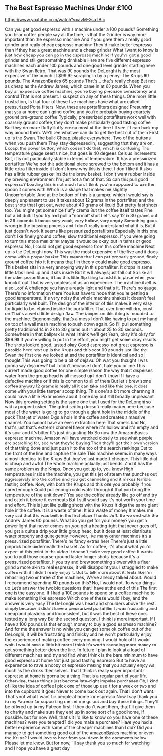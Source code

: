 The Best Espresso Machines Under £100
---
<https://www.youtube.com/watch?v=avM-XsaTBIc>

Can you get good espresso with a machine under a 100 pounds?
Something you hear coffee people say all the time, is that the
Grinder is way more important than the espresso machine
And if you gave them a really good grinder and really cheap espresso machine
They'd make better espresso than if they had a great machine and a cheap grinder
What I want to know is just how cheap you can go in the espresso machine
If you've got a good grinder and still get something drinkable
Here are five different espresso machines each under
100 pounds and one good level grinder starting here with the Swan Retro. That was 90 pounds
the DeLonghi is the most expensive of the bunch at
$99.99 scraping in by a penny. The Krups
90 pounds. The AmazonBasics
65 pounds
That's... that's really cheap
But not as cheap as the Andrew James, which came in at 60 pounds. When you buy an expensive coffee machine, you're buying
precision
consistency and control
That is not present. I suspect on any of these things. One more little frustration,
Is that four of these five machines have what are called pressurized Porta filters. Now, these are portafilters designed
Presuming that you at home can't grind coffee and you're probably buying coarsely ground pre-ground coffee
Typically, pressurized portafilters work well with coarsely ground coffee, they don't make particularly good tasting coffee
But they do make fluffy fluffy crema most of the time
I'll see if I can hack my way around them. We'll see what we can do to get the best out of them
First up is the Swan. The build
Cheap, plastic everywhere. Two of the buttons when you push them
They stay depressed in, suggesting that they are on. Except the power button, which doesn't do that, which is confusing
The temperature gauge seems nice, but goes in 40 degrees Celsius increments
But, it is not particularly stable in terms of temperature. It has a pressurized portafilter
We've got this additional piece screwed to the bottom and it has a little extra filter inside it
I don't know why this is there. I don't like it
It also has a little rubber gasket inside the brew basket. I don't want rubber inside my brewing environment
I'm just not a fan of that. So can this pull good espresso?
Loading this is not much fun. I think you're supposed to use the spoon it comes with
Which is a shape that makes me slightly
Uncomfortable. And at the bottom of this is a tamper, which I would say is deeply unpleasant to use
It takes about 12 grams in the portafilter, and the best shots that I got out, were about 40 grams of liquid
But pretty fast shots too. You might get some nice fluffy crema
But the coffee itself tastes
Fine but a bit dull. If you try and pull a "normal" shot
Let's say 12 in 30 grams out in 28 seconds
It tastes very weak, very hollow, very empty
Something goes wrong in the brewing process and I don't really understand what it is. But it just doesn't work
It seems like pressurized portafilters
Especially in this one don't like finely ground coffee, slow traditional espresso. If you were going to turn this into a milk drink
Maybe it would be okay, but in terms of good espresso
No, I could not get good espresso from this coffee machine
Next up is the DeLonghi now. This was the most expensive of the five and it does come with a proper basket
This means that I can put properly ground, finely ground coffee into it
It means that I in theory could make good espresso. This basket sits
in a very annoying way in this portafilter. It drops in some little tabs lined up and it sits inside
But it will always just fall out
So like all the other porterfilters, it has this little flip thing to hold it in place when you knock it out
That is very unpleasant as an experience. The machine itself is also...oof
A challenge you have a ready light and that's it. There's no gauge. There's no information there
You just have to hope that you're getting a good temperature. It's very noisy the whole machine shakes
It doesn't feel particularly well built. The design of the interior of this
makes it very easy for liquid to be retained inside the portafilter. That over time will dry, crust on
That's a weird little design flaw. The tamper on this thing is mounted to the machine. Ergonomically, that's a mess
I don't like having to put my hand on top of a wall mesh machine to push down again. So I'll pull something pretty traditional
14 in 28 to 30 grams out in about 25 to 30 seconds. Somewhere in that ballpark is what I think we'll get
Yeah, okay it's okay for $99.99
If you're willing to put in the effort, you might get some okay results. The shots looked good, tasted okay
Good espresso, not great espresso is possible here
next up is the Krups and this cost 90 pounds just like the Swan the first one we looked at and the portafilter is
identical and so I thought
This was going to be a bit of dejavu. Oh wait you thought I was gonna say dejabrew? but I didn't because
I don't hate you on me
This current made good coffee for one simple reason the way that it disperses water from the group head is all messed up
I don't know if I have a defective machine or if this is common to all of them
But let's brew some coffee anyway
12 grams is really all it can take and
like this one, it does come with your little tamper scoop thing. This one's a bit more charming
It could have a little Pixar movie about it one day but still
broadly unpleasant
Now this growing setting is the same one that I used for the DeLonghi
so with a proper basket. The grind setting doesn't really matter here because
most of the water is going to go through a giant hole in the middle of the puck
That jet of water
Digs a hole in the coffee and creates a massive channel. You cannot have an even extraction here
That smells bad
No, that's just that's extreme channel flavor where it's hollow and it's empty and it's sour and it's bitter
It's just disgusting
No
So now the AmazonBasics espresso machine. Amazon will have watched closely to see what people are searching for, see what they're buying
Then they'll get their own version of that thing done and just push it to the top of the search rankings
Cut to the front of the line and capture the sale
This machine seems in many ways almost identical to the Krups
But they've just made it cheaper. This little dial is cheap and awful
The whole machine actually
just bends. And it has the same problem as the Krups. Once you get up to, you know
High temperatures inside the machine, you get this jet of steam that punches out aggressively into the coffee
and you get channeling and it makes terrible tasting coffee. Now, with both the Krups and this one you probably if you cared enough
Could pull enough cold water through it that you bring the temperature of the unit down?
You see the coffee already like go off and try and catch it before it overheats
But I still would say it's not worth your time and effort. This is just like pulling shots with the Krups
It digs the same giant hole in the coffee. It is a waste of time. It is a waste of money
It makes me very sad that this was built in the first place
Thanks Jeff. So we end with the Andrew James
60 pounds. What do you get for your money?
you get a power light that never comes on ,you get a heating light that never goes off, you get a quite a drip your
little group head, but it does at least distribute water properly and quite gently
However, like many other machines it's a pressurized portafilter. There's no fancy extras here
There's just a little pinprick hole underneath the basket. As for coffee, It's about what you'd expect at this point in the video
It doesn't make very good coffee
It wants you to pull those coarse-ground
faster longer shots, because it's a pressurized portafilter. If you try and brew something slower with a finer grind a more akin
to real espresso, it will disappoint you. I struggled to make coffee with it
I didn't really enjoy it. But to talk more about it, feels like I'm rehashing two or three of the machines,
We've already talked about. Would I recommend spending 60 pounds on this? No, I would not. To wrap things up
Let's answer the two big questions that I have at the end of this
The first one is the easy one. If I had a 100 pounds to spend on a coffee machine to make something like espresso
Which one of these would I buy, and the answer is very easy
The DeLonghi was head and shoulders above the rest. simply because it didn't have a pressurized portafilter
It was frustrating and cheap and plasticky and
Inconsistent, but it was the best of these ones tested by a long way
But the second question, I think is more important. If I have a 100 pounds
Is that enough money to buy a good espresso machine? And for me the answer is no
while you can get some ok coffee out of the DeLonghi, it will be
frustrating and finicky and he won't particularly enjoy the experience of making coffee every morning. I would hold off
I would wait. I would save a little bit more
I think it's worth spending more money to get something better down the line. In future
I plan to look at a load of different machines and try and find what I think is
the bare minimum to have good espresso at home
Not just good tasting espresso
But to have an experience to have a hobby of espresso making that you actually enjoy
As much as the drinks themselves. That I think is really super important if espresso at home is gonna be a thing
That is a regular part of your life. Otherwise, these things just become late-night impulse purchases
Oh, I kind of like the idea of coffee
I pick one of those up use it for a week or two and into the cupboard it goes
Never to come back out again. That I don't want. That's not what I want for people at home for espresso
Now I say thank you to my Patreon for supporting me
Let me go out and buy these things. They'll be offered up to my Patreon first
if they don't want them, that I'll give them to charity and make sure they end up in some sort of a good home, if possible.
but for now
Well, that's it
I'd like to know do you have one of these machines? were you tempted? did you make a purchase?
Have you had a better experience with some of the cheaper machines than I did?
Did you manage to get something good out of the AmazonBasics machine or even the Krups?
I would love to hear from you down in the comments below
Please let me know. But for now, I'll say thank you so much for watching and I hope you have a great day